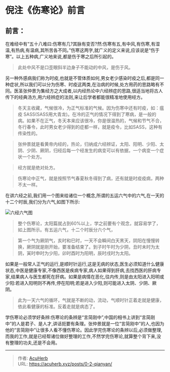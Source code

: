# 倪注《伤寒论》前言


<!--more-->

## 前言：

在难经中有“五十八难曰:伤寒有几?其脉有变否?然:伤寒有五,有中风,有伤寒,有湿温,有热病,有温病,其所苦各不同。”伤寒这两字,就广义的定义来说,应该说是“伤于寒”。以上五种病,广义地来说,都是伤于寒之后所引起的。

> 此处中风不是口歪眼斜半边身子不能动的中风，是伤于风。

另一种外感病我们称为时疫,也就是不管体质如何,男女老少感染时疫之后,都是同一种症状,所以我们可以分为伤寒、时疫这两类,在治病的时候,处方用药的思路略有不同。医圣张仲景为集经方之大成者,以内经热论中六经辨症的思路,很适当地将古人传下的经典汤方,用六经辨症的法则,来让后学者都能很精准地使用经方。

> 冬天主收藏，气候很冷，为正气标准的气候。因为伤寒中还有时疫，如：瘟疫 SASS(SASS用大青龙)。在冷的正气的情况下得到了寒病，是一般的病。如果不在正气，冬天本来应该很冷，你是很温热的，气候和节气不合，冬行春令，此时男女老少得到的症都一样，就是疫令，比如SASS，这种有传染性的。

> 张仲景就是看黄帝内经的，热论，归纳成六经辨证，太阳、阳明、少阳、太阴、少阴、厥阴，归经后每一个经发生的病变可以有依据，一个病变一个症状一个处方。

> 经方就是绝对处方。

> 伤寒论中正气，就是按照节气春夏秋冬得到了病，还有就是时疫疫病，两种不太一样。

在讲六经之前,我们用一个图来给诸位一个概念,所谓的五运六气中的六气,在一天的十二个时辰,我们分为六气,如图下所示:

![六经六气图](http://img.xingtan.one/i/2025/06/03/683ecc5473352.webp)

> 整个伤寒论，太阳篇就占到60%以上，学之前要有个观念，就容易学了，如上图所示。有五运六气，十二个时辰分六个气，

> 第一个气为厥阴气，亥时和巳时，一天不会瞬间白天黑天，阴阳在慢慢转换，厥阴就是刚开始，要准备结束了。到子时午时为少阴，丑时未时为太阴，寅时申时为少阳，卯时酉时为阳明，辰时戌时为太阳。

如果是一般常人正气的运行,是顺时针运行,这是无病的状态,医生必须知道什么健康状态,中医是健康专家,不像西医是疾病专家,病人如果得到肝病,去找西医的肝病专家,结果病人与医生都死在肝病。如果是病情在恶化,往内传,则是由太阳进入阳明或少阳:若进入阳明则不再传,停在阳明;若是进入少阳,则可能进入太阴、少阴、厥阴。

> 此为一天六气的循环，气就是不断的动，流动，气顺时针正着走就是健康，依此看健康的标准。反着走就是病态了。

学伤寒论必须学好条辨:伤寒论的条辨是“言简刚中”,中国的相书上讲到“言简刚中”的人是君子、是人才,讲话扼要有条理。张仲景就是一位“言简刚中”的人,也因为他的“言简刚中”让很多人看不懂伤寒论。因此学完伤寒论的条辨以后,必须做整理,而我的工作,就是已经帮诸位做好整理的工作,不然学完伤寒论,就算整个背下来,没有整理的功夫,还是不会用。


---

> 作者: [AcuHerb](https://acuherb.xyz)  
> URL: https://acuherb.xyz/posts/0-2-qianyan/  

